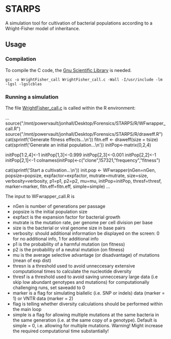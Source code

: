 # STARPS
A simulation tool for cultivation of bacterial populations according to a Wright-Fisher model of inheritance. 


## Usage

### Compilation
To compile the C code, the [Gnu Scientific Library](https://www.gnu.org/software/gsl/) is needed. 
```
gcc -o WrightFisher_call WrightFisher_call.c -Wall -I/usr/include -lm -lgsl -lgslcblas
```
### Running a simulation 
The file [WrightFisher_call.c](src/WrightFisher_call.c) is called within the R environment: 


...
source("/mnt/powervault/jonhall/Desktop/Forensics/STARPS/R/WFwrapper_call.R")
source("/mnt/powervault/jonhall/Desktop/Forensics/STARPS/R/draweff.R")
cat(sprintf('Generate fitness effects...\n'))
fitn.eff <- draweff(size = tsize)
cat(sprintf('Generate an initial population...\n'))
initPop<-matrix(0,2,4)

initPop[1:2,4]<-1
initPop[1,3]<-0.999
initPop[2,3]<-0.001
initPop[2,2]<-1
initPop[2,1]<-1
colnames(initPop)<-c("clone",157321,"frequency","fitness")

cat(sprintf('Start a cultivation...\n'))
init.pop <- WFwrapper(nGen=nGen, 
      popsize=popsize, 
      expfactor=expfactor, 
      mutrate=mutrate, 
      size=size, 
      verbosity=verbosity, 
      p1=p1, 
      p2=p2, 
      mu=mu, 
      initPop=initPop, 
      thresf=thresf, 
      marker=marker, 
      fitn.eff=fitn.eff, 
      simple=simple)
...

The input to WFwrapper_call.R is
- nGen is number of generations per passage                                       
- popsize is the initial population size
- expfact is the expansion factor for bacterial growth
- mutrate is the mutation rate, per genome per cell division per base
- size is the bacterial or viral genome size in base pairs
- verbosity: should additional information be displayed on the screen: 0 for no additional info, 1 for additional info                         
- p1 is the probability of a harmful mutation (on fitness)
- p2 is the probability of a neutral mutation (on fitness)
- mu is the average selective advantage (or disadvantage) of mutations (mean of exp dist)
- thresn is a threshold used to avoid unneccesary extensive computational times to calculate the nucleotide diversity
- thresf is a threshold used to avoid saving unneccesary large data (i.e skip low abundant genotypes and mutations) for computationally challenging runs, set saveadd to 0
- marker is a flag for simulating biallelic (i.e. SNP or indels) data (marker = 1) or VNTR data (marker = 2)
- flag is telling whether diversity calculations should be performed within the main loop
- simple is a flag for allowing multiple mutations at the same bacteria in the same generation (i.e. at the same copy of a genotype). Default is simple = 0, i.e. allowing for multiple mutations. Warning! Might increase the required computational time substantially!
